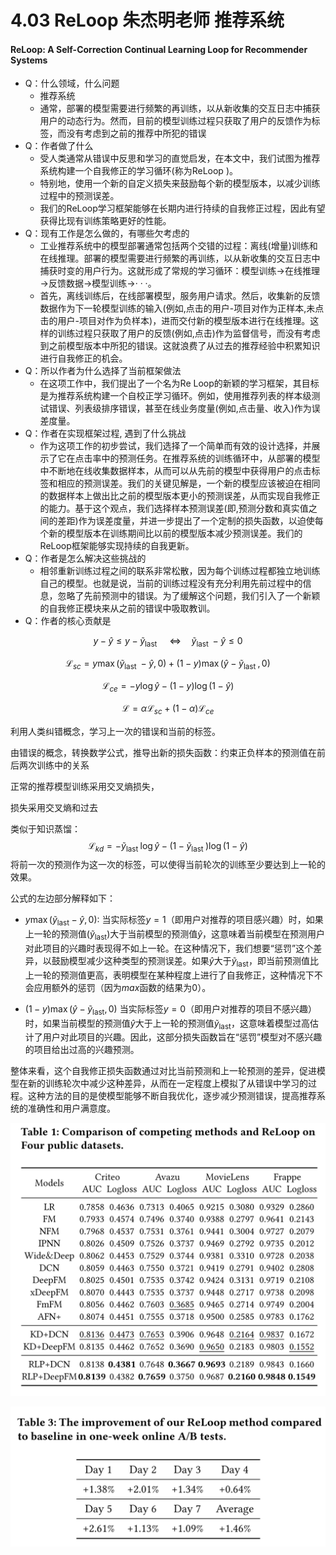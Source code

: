 # 4.03  ReLoop 朱杰明老师 推荐系统

#### ReLoop: A Self-Correction Continual Learning Loop for Recommender Systems

* Q：什么领域，什么问题
  * 推荐系统
  * 通常，部署的模型需要进行频繁的再训练，以从新收集的交互日志中捕获用户的动态行为。然而，目前的模型训练过程只获取了用户的反馈作为标签，而没有考虑到之前的推荐中所犯的错误
* Q：作者做了什么
  * 受人类通常从错误中反思和学习的直觉启发，在本文中，我们试图为推荐系统构建一个自我修正的学习循环(称为ReLoop )。
  * 特别地，使用一个新的自定义损失来鼓励每个新的模型版本，以减少训练过程中的预测误差。
  * 我们的ReLoop学习框架能够在长期内进行持续的自我修正过程，因此有望获得比现有训练策略更好的性能。
* Q：现有工作是怎么做的，有哪些欠考虑的
  * 工业推荐系统中的模型部署通常包括两个交错的过程：离线(增量)训练和在线推理。部署的模型需要进行频繁的再训练，以从新收集的交互日志中捕获时变的用户行为。这就形成了常规的学习循环：模型训练→在线推理→反馈数据→模型训练→· · ·。
  * 首先，离线训练后，在线部署模型，服务用户请求。然后，收集新的反馈数据作为下一轮模型训练的输入(例如,点击的用户-项目对作为正样本,未点击的用户-项目对作为负样本)，进而交付新的模型版本进行在线推理。这样的训练过程只获取了用户的反馈(例如,点击)作为监督信号，而没有考虑到之前模型版本中所犯的错误。这就浪费了从过去的推荐经验中积累知识进行自我修正的机会。
* Q：所以作者为什么选择了当前框架做法
  * 在这项工作中，我们提出了一个名为Re Loop的新颖的学习框架，其目标是为推荐系统构建一个自校正学习循环。例如，使用推荐列表的样本级测试错误、列表级排序错误，甚至在线业务度量(例如,点击量、收入)作为误差度量。
* Q：作者在实现框架过程, 遇到了什么挑战
  * 作为这项工作的初步尝试，我们选择了一个简单而有效的设计选择，并展示了它在点击率中的预测任务。在推荐系统的训练循环中，从部署的模型中不断地在线收集数据样本，从而可以从先前的模型中获得用户的点击标签和相应的预测误差。我们的关键见解是，一个新的模型应该被迫在相同的数据样本上做出比之前的模型版本更小的预测误差，从而实现自我修正的能力。基于这个观点，我们选择样本预测误差(即,预测分数和真实值之间的差距)作为误差度量，并进一步提出了一个定制的损失函数，以迫使每个新的模型版本在训练期间比以前的模型版本减少预测误差。我们的ReLoop框架能够实现持续的自我更新。
* Q：作者是怎么解决这些挑战的
  * 相邻重新训练过程之间的联系非常松散，因为每个训练过程都独立地训练自己的模型。也就是说，当前的训练过程没有充分利用先前过程中的信息，忽略了先前预测中的错误。为了缓解这个问题，我们引入了一个新颖的自我修正模块来从之前的错误中吸取教训。
* Q：作者的核心贡献是

$$
y-\hat{y} \leq y-\widetilde{y}_{\text {last }} \quad \Leftrightarrow \quad \tilde{y}_{\text {last }}-\hat{y} \leq 0
$$

$$
\mathcal{L}_{s c}=y \max \left(\tilde{y}_{\text {last }}-\hat{y}, 0\right)+(1-y) \max \left(\hat{y}-\tilde{y}_{\text {last }}, 0\right)
$$

$$
\mathcal{L}_{c e}=-y \log \hat{y}-(1-y) \log (1-\hat{y})
$$

$$
\mathcal{L}=\alpha \mathcal{L}_{s c}+(1-\alpha) \mathcal{L}_{c e}
$$

利用人类纠错概念，学习上一次的错误和当前的标签。

由错误的概念，转换数学公式，推导出新的损失函数：约束正负样本的预测值在前后两次训练中的关系

正常的推荐模型训练采用交叉熵损失，

损失采用交叉熵和过去

类似于知识蒸馏：
$$
\mathcal{L}_{k d}=-\widetilde{y}_{\text {last }} \log \hat{y}-\left(1-\widetilde{y}_{\text {last }}\right) \log (1-\hat{y})
$$
将前一次的预测作为这一次的标签，可以使得当前轮次的训练至少要达到上一轮的效果。



公式的左边部分解释如下：

- $y \max (\tilde{y}_{\text{last}}-\hat{y}, 0)$: 当实际标签$y=1$（即用户对推荐的项目感兴趣）时，如果上一轮的预测值$(\tilde{y}_{\text{last}})$大于当前模型的预测值$\hat{y}$，这意味着当前模型在预测用户对此项目的兴趣时表现得不如上一轮。在这种情况下，我们想要“惩罚”这个差异，以鼓励模型减少这种类型的预测误差。如果$\hat{y}$大于$\tilde{y}_{\text{last}}$，即当前预测值比上一轮的预测值更高，表明模型在某种程度上进行了自我修正，这种情况下不会应用额外的惩罚（因为$max$函数的结果为0）。

- $(1-y) \max (\hat{y}-\tilde{y}_{\text{last}}, 0)$ 当实际标签$y=0$（即用户对推荐的项目不感兴趣）时，如果当前模型的预测值$\hat{y}$大于上一轮的预测值$\tilde{y}_{\text{last}}$，这意味着模型过高估计了用户对此项目的兴趣。因此，这部分损失函数旨在“惩罚”模型对不感兴趣的项目给出过高的兴趣预测。

整体来看，这个自我修正损失函数通过对比当前预测和上一轮预测的差异，促进模型在新的训练轮次中减少这种差异，从而在一定程度上模拟了从错误中学习的过程。这种方法的目的是使模型能够不断自我优化，逐步减少预测错误，提高推荐系统的准确性和用户满意度。

![image-20240403142346563](./assets/image-20240403142346563.png)

![image-20240403150446040](./assets/image-20240403150446040.png)

